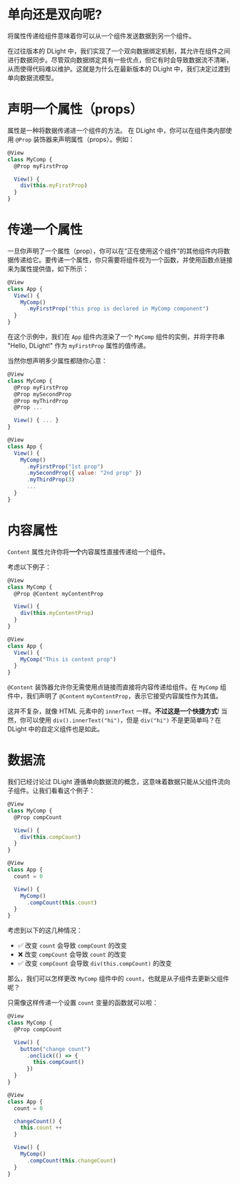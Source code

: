 # 单向还是双向呢?

将属性传递给组件意味着你可以从一个组件发送数据到另一个组件。

在过往版本的 DLight 中，我们实现了一个双向数据绑定机制，其允许在组件之间进行数据同步。尽管双向数据绑定具有一些优点，但它有时会导致数据流不清晰，从而使得代码难以维护。这就是为什么在最新版本的 DLight 中，我们决定过渡到单向数据流模型。

# 声明一个属性（props）

属性是一种将数据传递进一个组件的方法。 在 DLight 中，你可以在组件类内部使用 `@Prop` 装饰器来声明属性（props）。例如：

```js
@View
class MyComp {
  @Prop myFirstProp

  View() {
    div(this.myFirstProp)
  }
}
```

# 传递一个属性

一旦你声明了一个属性（prop），你可以在“正在使用这个组件”的其他组件内将数据传递给它。要传递一个属性，你只需要将组件视为一个函数，并使用函数点链接来为属性提供值，如下所示：

```js
@View
class App {
  View() {
    MyComp()
      .myFirstProp("this prop is declared in MyComp component")
  }
}
```

在这个示例中，我们在 `App` 组件内渲染了一个 `MyComp` 组件的实例，并将字符串 "Hello, DLight!" 作为 `myFirstProp` 属性的值传递。

当然你想声明多少属性都随你心意：

```js
@View
class MyComp {
  @Prop myFirstProp
  @Prop mySecondProp
  @Prop myThirdProp
  @Prop ...

  View() { ... }
}

@View
class App {
  View() {
    MyComp()
      .myFirstProp("1st prop")
      .mySecondProp({ value: "2nd prop" })
      .myThirdProp(3)
      ...
  }
}
```

# 内容属性

`Content` 属性允许你将**一个**内容属性直接传递给一个组件。

考虑以下例子：

```javascript
@View
class MyComp {
  @Prop @Content myContentProp

  View() {
    div(this.myContentProp)
  }
}

@View 
class App {
  View() {
    MyComp("This is content prop")
  }
}
```

`@Content` 装饰器允许你无需使用点链接而直接将内容传递给组件。在 `MyComp` 组件中，我们声明了 `@Content` `myContentProp`，表示它接受内容属性作为其值。

这并不复杂，就像 HTML 元素中的 `innerText` 一样。**不过这是一个快捷方式**! 当然，你可以使用 `div().innerText("hi")`，但是 `div("hi")` 不是更简单吗？在 DLight 中的自定义组件也是如此。

# 数据流

我们已经讨论过 DLight 遵循单向数据流的概念，这意味着数据只能从父组件流向子组件。让我们看看这个例子：

```js
@View
class MyComp {
  @Prop compCount

  View() {
    div(this.compCount)
  }
}

@View
class App {
  count = 0

  View() {
    MyComp()
      .compCount(this.count)
  }
}
```

考虑到以下的这几种情况：

* ✅ 改变 `count` 会导致 `compCount` 的改变
* ❌ 改变 `compCount` 会导致 `count` 的改变
* ✅ 改变 `compCount` 会导致 `div(this.compCount)` 的改变

那么，我们可以怎样更改 `MyComp` 组件中的 `count`，也就是从子组件去更新父组件呢？

只需像这样传递一个设置 `count` 变量的函数就可以啦：

```js
@View
class MyComp {
  @Prop compCount

  View() {
    button("change count")
      .onclick(() => {
        this.compCount()
      })
  }
}

@View
class App {
  count = 0

  changeCount() {
    this.count ++
  }

  View() {
    MyComp()
      .compCount(this.changeCount)
  }
}
```
